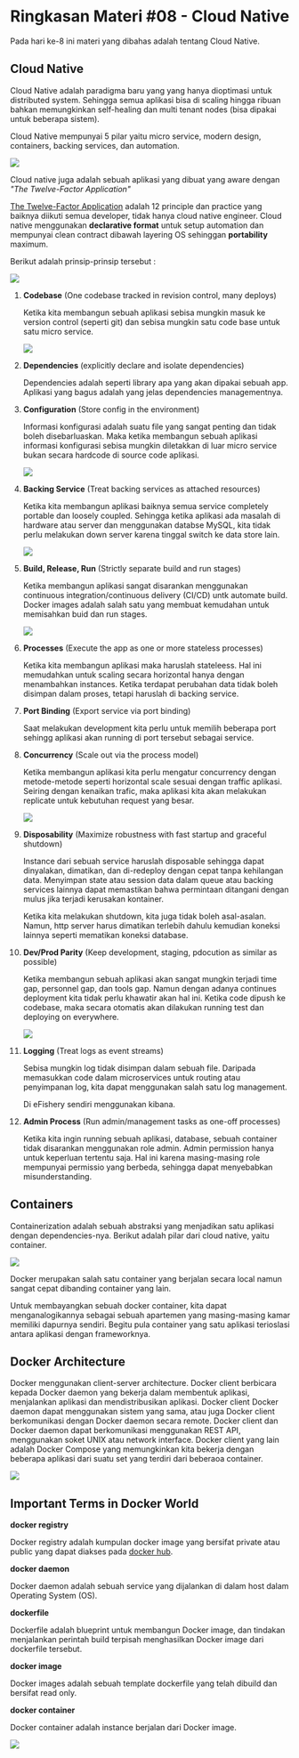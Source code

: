 # **Ringkasan Materi #08 - Cloud Native**

Pada hari ke-8 ini materi yang dibahas adalah tentang Cloud Native.

## **Cloud Native**

Cloud Native adalah paradigma baru yang yang hanya dioptimasi untuk distributed system. Sehingga semua aplikasi bisa di scaling hingga ribuan bahkan memungkinkan self-healing dan multi tenant nodes (bisa dipakai untuk beberapa sistem).

Cloud Native mempunyai 5 pilar yaitu micro service, modern design, containers, backing services, dan automation.

![](https://docs.microsoft.com/en-us/dotnet/architecture/cloud-native/media/cloud-native-foundational-pillars.png)

Cloud native juga adalah sebuah aplikasi yang dibuat yang aware dengan *"The Twelve-Factor Application"*

[The Twelve-Factor Application](https://12factor.net/) adalah 12 principle dan practice yang baiknya diikuti semua developer, tidak hanya cloud native engineer. Cloud native menggunakan **declarative format** untuk setup automation dan mempunyai clean contract dibawah layering OS sehinggan **portability** maximum.


Berikut adalah prinsip-prinsip tersebut :

![](https://media-exp1.licdn.com/dms/image/C5612AQEQ7jzBUflKCg/article-inline_image-shrink_1500_2232/0/1609225442655?e=1667433600&v=beta&t=u1kAKk-d2lhS7LMZHZ6AW-Nlp2I6YaNKntZHo8Uso5U)

1. **Codebase** (One codebase tracked in revision control, many deploys)

    Ketika kita membangun sebuah aplikasi sebisa mungkin masuk ke version control (seperti git) dan sebisa mungkin satu code base untuk satu micro service.

    ![](https://miro.medium.com/max/1148/1*r_mK_b2qeKBnJ_U1PCIYcA.png)

2. **Dependencies** (explicitly declare and isolate dependencies)

    Dependencies adalah seperti library apa yang akan dipakai sebuah app. Aplikasi yang bagus adalah yang jelas dependencies managementnya.

3. **Configuration** (Store config in the environment)

    Informasi konfigurasi adalah suatu file yang sangat penting dan tidak boleh disebarluaskan. Maka ketika membangun sebuah aplikasi informasi konfigurasi sebisa mungkin diletakkan di luar micro service bukan secara hardcode di source code aplikasi.

    ![](https://miro.medium.com/max/1164/1*xtwo2xBEisn-ERHTm3iNyQ.png)

4. **Backing Service** (Treat backing services as attached resources)

    Ketika kita membangun aplikasi baiknya semua service completely portable dan loosely coupled. Sehingga ketika aplikasi ada masalah di hardware atau server dan menggunakan databse MySQL, kita tidak perlu melakukan down server karena tinggal switch ke data store lain.

    ![](https://miro.medium.com/max/1400/1*-w_IjLiXWljO69l7waUrug.png)

5. **Build, Release, Run** (Strictly separate build and run stages)

    Ketika membangun aplikasi sangat disarankan menggunakan continuous integration/continuous delivery (CI/CD) untk automate build. Docker images adalah salah satu yang membuat kemudahan untuk memisahkan buid dan run stages.

    ![](https://miro.medium.com/max/1400/1*lElj9pT7g-486HfhwnzMAA.gif)

6. **Processes** (Execute the app as one or more stateless processes)

    Ketika kita membangun aplikasi maka haruslah stateleess. Hal ini memudahkan untuk scaling secara horizontal hanya dengan menambahkan instances.
    Ketika terdapat perubahan data tidak boleh disimpan dalam proses, tetapi haruslah di backing service.

7. **Port Binding** (Export service via port binding)

    Saat melakukan development kita perlu untuk memilih beberapa port sehingg aplikasi akan running di port tersebut sebagai service.


8. **Concurrency** (Scale out via the process model)

    Ketika membangun aplikasi kita perlu mengatur concurrency dengan metode-metode seperti horizontal scale sesuai dengan traffic aplikasi. Seiring dengan kenaikan trafic, maka aplikasi kita akan melakukan replicate untuk kebutuhan request yang besar.

    ![](https://miro.medium.com/max/968/1*3PMNE8yZsvKM48NWuDrz1w.png)

9. **Disposability** (Maximize robustness with fast startup and graceful shutdown)

    Instance dari sebuah service haruslah disposable sehingga dapat dinyalakan, dimatikan, dan di-redeploy dengan cepat tanpa kehilangan data. Menyimpan state atau session data dalam queue atau backing services lainnya dapat memastikan bahwa permintaan ditangani dengan mulus jika terjadi kerusakan kontainer.

    Ketika kita melakukan shutdown, kita juga tidak boleh asal-asalan. Namun, http server harus dimatikan terlebih dahulu kemudian koneksi lainnya seperti mematikan koneksi database.

10. **Dev/Prod Parity** (Keep development, staging, pdocution as similar as possible)

    Ketika membangun sebuah aplikasi akan sangat mungkin terjadi time gap, personnel gap, dan tools gap. Namun dengan adanya continues deployment kita tidak perlu khawatir akan hal ini. Ketika code dipush ke codebase, maka secara otomatis akan dilakukan running test dan deploying on everywhere.

    ![](https://miro.medium.com/max/1400/1*x8LAz5WAW5cU-sOkPU-noQ.png)

11. **Logging** (Treat logs as event streams)

    Sebisa mungkin log tidak disimpan dalam sebuah file. Daripada memasukkan code dalam microservices untuk routing atau penyimpanan log, kita dapat menggunakan salah satu log management.
    
    Di eFishery sendiri menggunakan kibana. 

12. **Admin Process** (Run admin/management tasks as one-off processes)

    Ketika kita ingin running sebuah aplikasi, database, sebuah container tidak disarankan menggunakan role admin. Admin permission hanya untuk keperluan tertentu saja. Hal ini karena masing-masing role mempunyai permissio yang berbeda, sehingga dapat menyebabkan misunderstanding.



## **Containers**

Containerization adalah sebuah abstraksi yang menjadikan satu aplikasi dengan dependencies-nya. Berikut adalah pilar dari cloud native, yaitu container.

![](https://image.slidesharecdn.com/2018-innotechokc-cloudnative-sm-190529182916/85/why-to-cloud-native-17-320.jpg?cb=1559154616)

Docker merupakan salah satu container yang berjalan secara local namun sangat cepat dibanding container yang lain.


Untuk membayangkan sebuah docker container, kita dapat menganalogikannya sebagai sebuah apartemen yang masing-masing kamar memiliki dapurnya sendiri. Begitu pula container yang satu aplikasi terioslasi antara aplikasi dengan frameworknya.


## **Docker Architecture**

Docker menggunakan client-server architecture. Docker client berbicara kepada Docker daemon yang bekerja dalam membentuk aplikasi, menjalankan aplikasi dan mendistribusikan aplikasi. Docker client Docker daemon dapat menggunakan sistem yang sama, atau juga Docker client berkomunikasi dengan Docker daemon secara remote. Docker client dan Docker daemon dapat berkomunikasi menggunakan REST API, menggunakan soket UNIX atau network interface. Docker client yang lain adalah Docker Compose yang memungkinkan kita bekerja dengan beberapa aplikasi dari suatu set yang terdiri dari beberaoa container.

![](https://www.settlersoman.com/wp-content/uploads/2016/10/docker_architecture.png)

## **Important Terms in Docker World**

**docker registry**

Docker registry adalah kumpulan docker image yang bersifat private atau public yang dapat diakses pada [docker hub](http://hub.docker.com/).

**docker daemon**

Docker daemon adalah sebuah service yang dijalankan di dalam host dalam Operating System (OS).

**dockerfile**

Dockerfile adalah blueprint untuk membangun Docker image, dan tindakan menjalankan perintah build terpisah menghasilkan Docker image dari dockerfile tersebut.

**docker image**

Docker images adalah sebuah template dockerfile yang telah dibuild dan bersifat read only.

**docker container**

Docker container adalah instance berjalan dari Docker image.

![](https://geekflare.com/wp-content/uploads/2019/07/dockerfile-697x270.png)